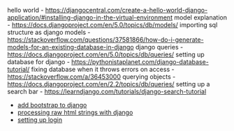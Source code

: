 hello world - https://djangocentral.com/create-a-hello-world-django-application/#installing-django-in-the-virtual-environment
model explanation - https://docs.djangoproject.com/en/5.0/topics/db/models/
importing sql structure as django models - https://stackoverflow.com/questions/37581866/how-do-i-generate-models-for-an-existing-database-in-django
django queries - https://docs.djangoproject.com/en/5.0/topics/db/queries/
setting up database for django - https://pythonistaplanet.com/django-database-tutorial/
fixing database when it throws errors on access - https://stackoverflow.com/a/36453000
querying objects - https://docs.djangoproject.com/en/2.2/topics/db/queries/
setting up a search bar - https://learndjango.com/tutorials/django-search-tutorial
- [add bootstrap to django](https://www.w3schools.com/django/django_add_bootstrap5.php)
- [processing raw html strings with django](https://stackoverflow.com/a/4848651)
- [setting up login](https://learndjango.com/tutorials/django-login-and-logout-tutorial)